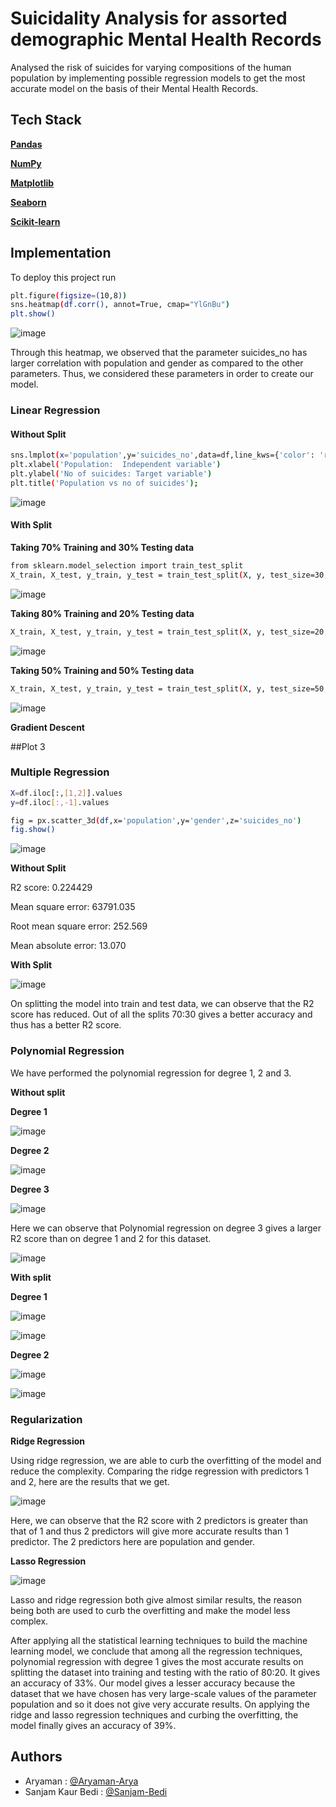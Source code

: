 # Suicidality Analysis for assorted demographic Mental Health Records

Analysed the risk of suicides for varying compositions of the human population by implementing possible regression models to get the most accurate model on the basis of their Mental Health Records.

## Tech Stack

**[Pandas](https://pandas.pydata.org/docs/getting_started/install.html)** 

**[NumPy](https://numpy.org/install/)** 

**[Matplotlib](https://matplotlib.org/stable/users/installing/index.html)** 

**[Seaborn](https://seaborn.pydata.org/installing.html)** 

**[Scikit-learn](https://scikit-learn.org/stable/install.html)** 
## Implementation

To deploy this project run

```bash
plt.figure(figsize=(10,8))
sns.heatmap(df.corr(), annot=True, cmap="YlGnBu")
plt.show()
```

![image](https://user-images.githubusercontent.com/75626387/196880241-a5202c4c-353b-436a-9630-f7f60d330d70.png)


Through this heatmap, we observed that the parameter suicides_no has larger
correlation with population and gender as compared to the other parameters.
Thus, we considered these parameters in order to create our model.

### Linear Regression

#### Without Split


```bash
sns.lmplot(x='population',y='suicides_no',data=df,line_kws={'color': 'red'})
plt.xlabel('Population:  Independent variable')
plt.ylabel('No of suicides: Target variable')
plt.title('Population vs no of suicides');
```
![image](https://user-images.githubusercontent.com/75626387/196880556-b87f429c-f4c8-497c-a3d8-a73589c9038f.png)

#### With Split

**Taking 70% Training and 30% Testing data**

```bash
from sklearn.model_selection import train_test_split
X_train, X_test, y_train, y_test = train_test_split(X, y, test_size=30, random_state=0)
```

![image](https://user-images.githubusercontent.com/75626387/196880664-5baafa5f-6f57-4245-969d-94c854502a5e.png)

**Taking 80% Training and 20% Testing data**

```bash
X_train, X_test, y_train, y_test = train_test_split(X, y, test_size=20, random_state=0)
```
![image](https://user-images.githubusercontent.com/75626387/196880745-bf23b116-2eae-4043-8212-ec1648023802.png)

**Taking 50% Training and 50% Testing data**

```bash
X_train, X_test, y_train, y_test = train_test_split(X, y, test_size=50, random_state=0)
```
![image](https://user-images.githubusercontent.com/75626387/196880801-f657e3aa-3353-4813-a488-c24215bca675.png)

**Gradient Descent**

##Plot 3

### Multiple Regression

```bash
X=df.iloc[:,[1,2]].values
y=df.iloc[:,-1].values

fig = px.scatter_3d(df,x='population',y='gender',z='suicides_no')
fig.show()
```

![image](https://user-images.githubusercontent.com/75626387/196893751-c01c8752-06d9-4868-bea4-c17f65f95942.png)


**Without Split**

R2 score: 0.224429

Mean square error: 63791.035

Root mean square error: 252.569

Mean absolute error: 13.070


**With Split**

![image](https://user-images.githubusercontent.com/75626387/196894115-7702e1d5-e104-422d-99d1-cbccf8f37ba4.png)

On splitting the model into train and test data, we can observe that the R2 score has reduced. Out of all the splits 70:30 gives a better accuracy and thus has a better R2 score.

### Polynomial Regression

We have performed the polynomial regression for degree 1, 2 and 3.

**Without split**

**Degree 1**

![image](https://user-images.githubusercontent.com/75626387/197009979-6be5dde6-b4c2-40a1-9aa8-a0447bdf4631.png)


**Degree 2**

![image](https://user-images.githubusercontent.com/75626387/197010015-05a648a1-9d0f-408d-bd96-68f2debfa266.png)


**Degree 3**

![image](https://user-images.githubusercontent.com/75626387/197010037-cd9894ab-f77c-41bd-9525-04d6568ba69c.png)

Here we can observe that Polynomial regression on degree 3 gives a larger R2 score than on degree 1 and 2 for this dataset.

![image](https://user-images.githubusercontent.com/75626387/197010154-6f836630-c0c3-4e6b-b2bd-0f004c341417.png)

**With split**

**Degree 1**

![image](https://user-images.githubusercontent.com/75626387/197010573-dc168e31-7f59-4466-a7e8-40efbf95edf6.png)

![image](https://user-images.githubusercontent.com/75626387/197010627-bc86ce4f-4804-4a80-aa04-ac0e67b6d3f3.png)

**Degree 2**

![image](https://user-images.githubusercontent.com/75626387/197010742-26ea7935-4de1-483a-b6a9-441b3e761f20.png)

![image](https://user-images.githubusercontent.com/75626387/197010810-134c864d-7973-4ff8-a879-7a02d56bbc9b.png)

### Regularization

**Ridge Regression**

Using ridge regression, we are able to curb the overfitting of the model and reduce the complexity. Comparing the ridge regression with predictors 1 and 2, here are the results that we get.

![image](https://user-images.githubusercontent.com/75626387/197011286-693f5d18-e23a-4baf-9763-c9fbb72cb991.png)

Here, we can observe that the R2 score with 2 predictors is greater than that of 1 and thus 2 predictors will give more accurate results than 1 predictor. The 2 predictors here are population and gender.

**Lasso Regression**

![image](https://user-images.githubusercontent.com/75626387/197011494-16cbadd8-9e41-44bb-b1ee-7d3473ce421c.png)

Lasso and ridge regression both give almost similar results, the reason being both are used to curb the overfitting and make the model less complex.

After applying all the statistical learning techniques to build the machine learning model, we conclude that among all the regression techniques, polynomial regression with degree 1 gives the most accurate results on splitting the dataset into training and testing with the ratio of 80:20. It gives an accuracy of 33%. Our model gives a lesser accuracy because the dataset that we have chosen has very large-scale values of the parameter population and so it does not give very accurate results. On applying the ridge and lasso regression techniques and curbing the overfitting, the model finally gives an accuracy of 39%.

## Authors

- Aryaman : [@Aryaman-Arya](https://github.com/Aryaman-Arya)
- Sanjam Kaur Bedi : [@Sanjam-Bedi](https://github.com/Sanjam-Bedi)
